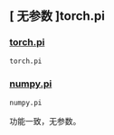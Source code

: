 ## [ 无参数 ]torch.pi

### [torch.pi](https://github.com/pytorch/pytorch)

```python
torch.pi
```

### [numpy.pi](https://github.com/numpy/numpy)

```python
numpy.pi
```

功能一致，无参数。
